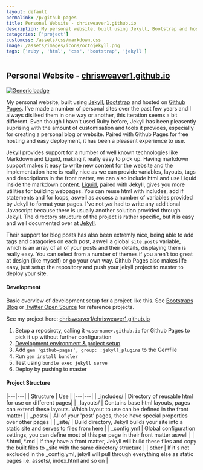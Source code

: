 ```yaml
---
layout: default
permalink: /p/github-pages
title: Personal Website - chrisweaver1.github.io
description: My personal website, built using Jekyll, Bootstrap and hosted on Github Pages.
catagories: ['project']
customcss: /assets/css/markdown.css
image: /assets/images/icons/octojekyll.png
tags: ['ruby', 'html', 'css', 'bootstrap', 'jekyll']
---
```


## Personal Website - [chrisweaver1.github.io](https://chrisweaver1.github.io)

[![Generic badge](https://img.shields.io/badge/Github-chrisweaver1.github.io-blue.svg)](https://github.com/ChrisWeaver1/chrisweaver1.github.io)

My personal website, built using [Jekyll](https://jekyllrb.com/), [Bootstrap](https://getbootstrap.com) and hosted on [Github Pages](https://pages.github.com/). I've made a number of personal sites over the past few years and I always disliked them in one way or another, this iteration seems a bit different. Even though I havn't used Ruby before, Jekyll has been pleasently suprising with the amount of customisation and tools it provides, especially for creating a personal blog or website. Paired with Github Pages for free hosting and easy deployment, it has been a pleasent experience to use. 

Jekyll provides support for a number of well known technologies like Markdown and Liquid, making it really easy to pick up. Having markdown support makes it easy to write new content for the website and the implementation here is really nice as we can provide variables, layouts, tags and descriptions in the front matter, we can also include html and use Liquid inside the markdown content. [Liquid](https://github.com/Shopify/liquid), paired with Jekyll, gives you more utilities for building webpages. You can reuse html with includes, add if statements and for loops, aswell as access a number of variables provided by Jekyll to format your pages. I've not _yet_ had to write any additional Javascript because there is usually another solution provided through Jekyll. The directory structure of the project is rather specific, but it is easy and well documented over at [Jekyll](https://jekyllrb.com/).

Their support for blog posts has also been extremly nice, being able to add tags and catagories on each post, aswell a global `site.posts` variable, which is an array of all of your posts and their details, displaying them is really easy. You can select from a number of themes if you aren't too great at design (like myself) or go your own way. Github Pages also makes life easy, just setup the repository and push your jekyll project to master to deploy your site.

#### Development

Basic overview of development setup for a project like this. See [Bootstraps Blog](https://github.com/twbs/bootstrap-blog) or [Twitter Open Source](https://github.com/twitter/twitter.github.io) for reference projects.

See my project here: [chrisweaver1/chrisweaver1.github.io](https://github.com/ChrisWeaver1/chrisweaver1.github.io)

1. Setup a reposiroty, calling it `<username>.github.io` for Github Pages to pick it up without further configuration
1. [Development environment & project setup](https://jekyllrb.com/docs/)
1. Add `gem 'github-pages', group: :jekyll_plugins` to the Gemfile
1. Run `gem install bundler`
1. Test using `bundle exec jekyll serve`
1. Deploy by pushing to master 

#### Project Structure

|---|---|
| Structure | Use |
|---|---|
| _includes/ | Directory of reusable html for use on different pages|
| _layouts/ | Contains base html layouts, pages can extend these layouts. Which layout to use can be defined in the front matter |
| _posts/ | All of your 'post' pages, these have special properties over other pages |
| _site/ | Build directory, Jekyll builds your site into a static site and serves to files from here |
| _config.yml | Global configuration settings, you can define most of this per page in their front matter aswell |
| *.html, *.md | If they have a front matter, Jekyll will build these files and copy the built files to _site with the same directory structure |
| other | If it's not excluded in the _config.yml, jekyll will pull through everything else as static pages i.e. assets/, index.html and so on |
